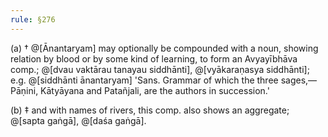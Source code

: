 ```yaml
---
rule: §276
---
```


(a) † @[Ānantaryam] may optionally be compounded with a noun, showing relation by blood or by some kind of learning, to form an Avyayībhāva comp.; @[dvau vaktārau tanayau siddhānti], @[vyākaraṇasya siddhānti]; e.g. @[siddhānti ānantaryam] 'Sans. Grammar of which the three sages,—Pāṇini, Kātyāyana and Patañjali, are the authors in succession.'

(b) ‡ and with names of rivers, this comp. also shows an aggregate; @[sapta gaṅgā], @[daśa gaṅgā].